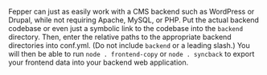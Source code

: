 Fepper can just as easily work with a CMS backend such as WordPress or Drupal, 
while not requiring Apache, MySQL, or PHP. Put the actual backend codebase or 
even just a symbolic link to the codebase into the `backend` directory. Then, 
enter the relative paths to the appropriate backend directories into conf.yml. 
(Do not include `backend` or a leading slash.) You will then be able to run 
`node . frontend-copy` or `node . syncback` to export your frontend data into 
your backend web application.
